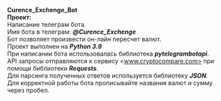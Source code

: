 **Curence_Exchenge_Bot**\
**Проект:**\
Написание телеграм бота.  
Имя бота в телеграм: ***@Curence_Exchenge***  
Бот позволяет произвести он-лайн пересчет валют.  
Проект выполнен на ***Python 3.9***   
При написании бота использовалась библиотека ***pytelegrambotapi***.  
API запросы отправляются к сервису <www.cryptocompare.com> при помощи библиотеки ***Requests***.  
Для парсинга полученных ответов используется библиотеку ***JSON***.  
Для корректной работы бота прописывайте названия валют и сумму через пробел.
